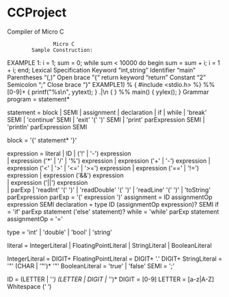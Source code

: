 # CCProject
Compiler of  Micro C

                   Micro C
            Sample Construction:
  EXAMPLE 1:
  i = 1;
  sum = 0;
  while sum < 10000 do 
    begin  sum = sum + i;
    i = 1 + i;
  end;
            Lexical Specification
  Keyword “int,string”
  Identifier “main”
  Parentheses “(,)”
  Open brace ”{“
  return keyword “return”
  Constant “2”
  Semicolon “;”
  Close brace “}”
      EXAMPLE1)
%
{
#include <stdio.h>
%}
%%
[0-9]+ { printf("%s\n", yytext); }
.|\n { }
%%
main()
{ yylex();
}
            Grammar
  program = statement*

  statement = block
   | SEMI
   | assignment
   | declaration
   | if
   | while
   | 'break' SEMI
   | 'continue' SEMI
   | 'exit' '(' ')' SEMI
   | 'print' parExpression SEMI
   | 'println' parExpression SEMI

  block = '{' statement* '}'
  
  expression = literal
  | ID
  | ('!' | '-') expression 	
  | expression ('*' | '/' | '%') expression
  | expression ('+' | '-') expression
  | expression ('<' | '>' | '<=' | '>=') expression
  | expression ('==' | '!=') expression
  | expression ('&&') expression	
  | expression ('||') expression	
  | parExp
  | 'readInt' '(' ')'
  | 'readDouble' '(' ')'
  | 'readLine' '(' ')'
  | 'toString' parExpression
  parExp = '(' expression ')'
  assignment = ID assignmentOp expression SEMI
  declaration = type ID (assignmentOp expression)? SEMI
  if = 'if' parExp statement ('else' statement)?
  while = 'while' parExp statement
  assignmentOp = '='

  type = 'int'
   | 'double'
   | 'bool'
   | 'string'

  literal = IntegerLiteral
   | FloatingPointLiteral
   | StringLiteral
   | BooleanLiteral

  IntegerLiteral = DIGIT+
  FloatingPointLiteral = DIGIT+ '.' DIGIT+
  StringLiteral = '"' (CHAR | '\"')* '"'
  BooleanLiteral = 'true' | 'false'
  SEMI = ';'

  ID = (LETTER | '_') (LETTER | DIGIT | '_')*
  DIGIT = [0-9]
  LETTER = [a-z|A-Z]
  Whitespace (‘ ‘)

